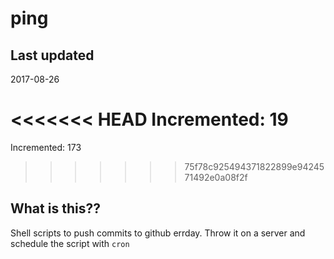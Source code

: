 # ping

## Last updated
2017-08-26

<<<<<<< HEAD
Incremented: 19
=======
Incremented: 173
>>>>>>> 75f78c925494371822899e9424571492e0a08f2f

## What is this?? 
Shell scripts to push commits to github errday. Throw it on a server and schedule the script with `cron`
